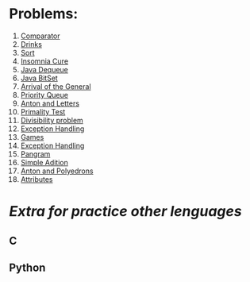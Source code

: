 **Problems:**
============================

1. [Comparator](https://www.hackerrank.com/challenges/java-comparator/problem)
1. [Drinks](https://codeforces.com/problemset/problem/200/B)
1. [Sort](https://www.hackerrank.com/challenges/java-sort/problem)
1. [Insomnia Cure](https://codeforces.com/problemset/problem/148/A)
1. [Java Dequeue](https://www.hackerrank.com/challenges/java-dequeue/problem)
1. [Java BitSet](https://www.hackerrank.com/challenges/java-bitset/problem)
1. [Arrival of the General](https://codeforces.com/problemset/problem/144/A)
1. [Priority Queue](https://www.hackerrank.com/challenges/java-priority-queue/problem)
1. [Anton and Letters](https://codeforces.com/problemset/problem/443/A)
1. [Primality Test](https://www.hackerrank.com/challenges/java-primality-test/problem)
1. [Divisibility problem](https://codeforces.com/problemset/problem/1328/A)
1. [Exception Handling](https://www.hackerrank.com/challenges/java-exception-handling-try-catch/problem)
1. [Games](https://codeforces.com/problemset/problem/268/A)
1. [Exception Handling](https://www.hackerrank.com/challenges/java-exception-handling/problem)
1. [Pangram](https://codeforces.com/problemset/problem/520/A)
1. [Simple Adition](https://www.hackerrank.com/challenges/simple-addition-varargs/problem)
1. [Anton and Polyedrons](https://codeforces.com/problemset/problem/785/A)
1. [Attributes](https://www.hackerrank.com/challenges/java-reflection-attributes/problem)

**_Extra for practice other lenguages_**
=========================================

## C

## Python